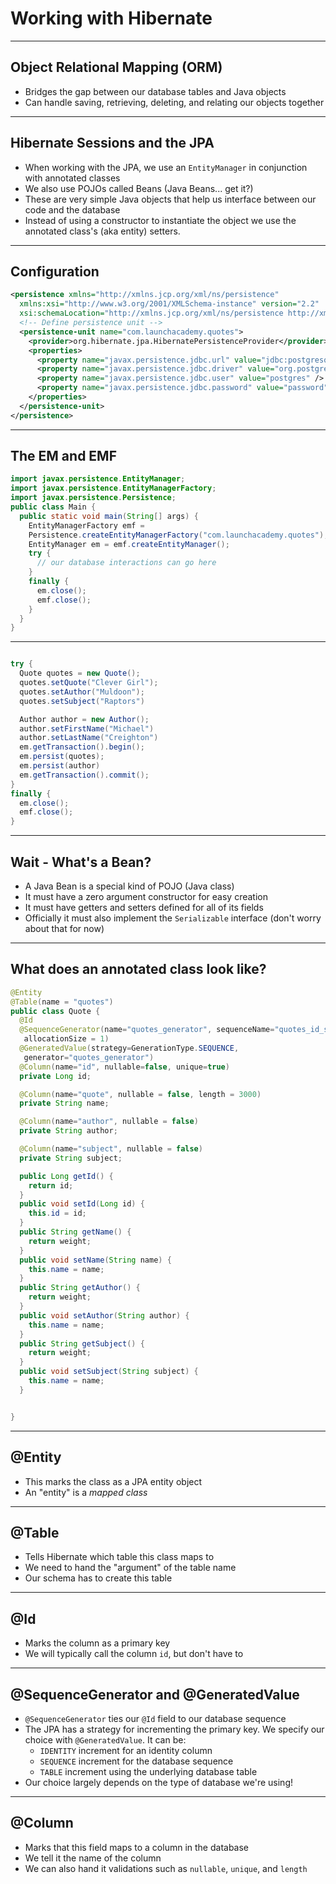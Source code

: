 # Working with Hibernate

---

## Object Relational Mapping (ORM)

- Bridges the gap between our database tables and Java objects
- Can handle saving, retrieving, deleting, and relating our objects together

---

## Hibernate Sessions and the JPA

- When working with the JPA, we use an `EntityManager` in conjunction with annotated classes
- We also use POJOs called Beans (Java Beans... get it?)
- These are very simple Java objects that help us interface between our code and the database
- Instead of using a constructor to instantiate the object we use the annotated class's (aka entity) setters.

---

## Configuration

```xml
<persistence xmlns="http://xmlns.jcp.org/xml/ns/persistence"
  xmlns:xsi="http://www.w3.org/2001/XMLSchema-instance" version="2.2"
  xsi:schemaLocation="http://xmlns.jcp.org/xml/ns/persistence http://xmlns.jcp.org/xml/ns/persistence/persistence_2_2.xsd">
  <!-- Define persistence unit -->
  <persistence-unit name="com.launchacademy.quotes">
    <provider>org.hibernate.jpa.HibernatePersistenceProvider</provider>
    <properties>
      <property name="javax.persistence.jdbc.url" value="jdbc:postgresql://localhost:5432/quotes" />
      <property name="javax.persistence.jdbc.driver" value="org.postgresql.Driver" />
      <property name="javax.persistence.jdbc.user" value="postgres" />
      <property name="javax.persistence.jdbc.password" value="password" />
    </properties>
  </persistence-unit>
</persistence>
```

---

## The EM and EMF

```java
import javax.persistence.EntityManager;
import javax.persistence.EntityManagerFactory;
import javax.persistence.Persistence;
public class Main {
  public static void main(String[] args) {
    EntityManagerFactory emf =
    Persistence.createEntityManagerFactory("com.launchacademy.quotes");
    EntityManager em = emf.createEntityManager();
    try {
      // our database interactions can go here
    }
    finally {
      em.close();
      emf.close();
    }
  }
}
```

---

```java

try {
  Quote quotes = new Quote();
  quotes.setQuote("Clever Girl");
  quotes.setAuthor("Muldoon");
  quotes.setSubject("Raptors")

  Author author = new Author();
  author.setFirstName("Michael")
  author.setLastName("Creighton")
  em.getTransaction().begin();
  em.persist(quotes);
  em.persist(author)
  em.getTransaction().commit();
}
finally {
  em.close();
  emf.close();
}


```

---

## Wait - What's a Bean?

- A Java Bean is a special kind of POJO (Java class)
- It must have a zero argument constructor for easy creation
- It must have getters and setters defined for all of its fields
- Officially it must also implement the `Serializable` interface (don't worry about that for now)

---

## What does an annotated class look like?

```java
@Entity
@Table(name = "quotes")
public class Quote {
  @Id
  @SequenceGenerator(name="quotes_generator", sequenceName="quotes_id_seq",
   allocationSize = 1)
  @GeneratedValue(strategy=GenerationType.SEQUENCE,
   generator="quotes_generator")
  @Column(name="id", nullable=false, unique=true)
  private Long id;

  @Column(name="quote", nullable = false, length = 3000)
  private String name;

  @Column(name="author", nullable = false)
  private String author;

  @Column(name="subject", nullable = false)
  private String subject;

  public Long getId() {
    return id;
  }
  public void setId(Long id) {
    this.id = id;
  }
  public String getName() {
    return weight;
  }
  public void setName(String name) {
    this.name = name;
  }
  public String getAuthor() {
    return weight;
  }
  public void setAuthor(String author) {
    this.name = name;
  }
  public String getSubject() {
    return weight;
  }
  public void setSubject(String subject) {
    this.name = name;
  }


}
```

---

## @Entity

- This marks the class as a JPA entity object
- An "entity" is a _mapped class_

---

## @Table

- Tells Hibernate which table this class maps to
- We need to hand the "argument" of the table name
- Our schema has to create this table

---

## @Id

- Marks the column as a primary key
- We will typically call the column `id`, but don't have to

---

## @SequenceGenerator and @GeneratedValue

- `@SequenceGenerator` ties our `@Id` field to our database sequence
- The JPA has a strategy for incrementing the primary key. We specify our choice with `@GeneratedValue`. It can be:
  - `IDENTITY` increment for an identity column
  - `SEQUENCE` increment for the database sequence
  - `TABLE` increment using the underlying database table
- Our choice largely depends on the type of database we're using!

---

## @Column

- Marks that this field maps to a column in the database
- We tell it the name of the column
- We can also hand it validations such as `nullable`, `unique`, and `length`
